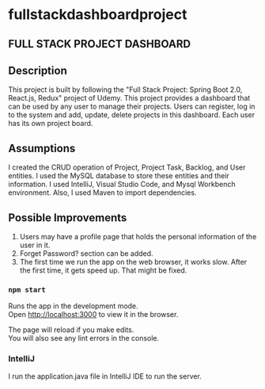 # fullstackdashboardproject
## FULL STACK PROJECT DASHBOARD

## Description

This project is built by following the "Full Stack Project: Spring Boot 2.0, React.js, Redux" project of Udemy. This project provides a dashboard that can be used by any user to manage their projects. Users can register, log in to the system and add, update, delete projects in this dashboard. Each user has its own project board.

## Assumptions

I created the CRUD operation of Project, Project Task, Backlog, and User entities. 
I used the MySQL database to store these entities and their information.
I used IntelliJ, Visual Studio Code, and Mysql Workbench environment. Also, I used Maven to import dependencies.

## Possible Improvements

1) Users may have a profile page that holds the personal information of the user in it.
2) Forget Password? section can be added.
3) The first time we run the app on the web browser, it works slow. After the first time, it gets speed up. That might be fixed.

### `npm start`

Runs the app in the development mode.<br />
Open [http://localhost:3000](http://localhost:3000) to view it in the browser.

The page will reload if you make edits.<br />
You will also see any lint errors in the console.

### IntelliJ

I run the application.java file in IntelliJ IDE to run the server.
